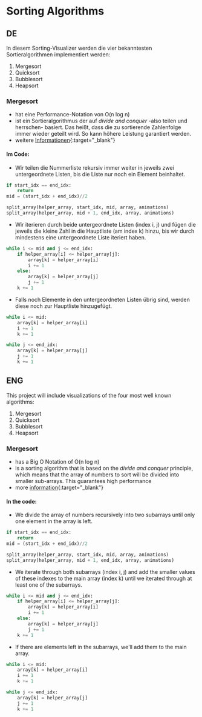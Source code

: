 # Sorting Algorithms

## DE

In diesem Sorting-Visualizer werden die vier bekanntesten Sortieralgorithmen implementiert werden:

1. Mergesort
2. Quicksort
3. Bubblesort
4. Heapsort

### Mergesort

- hat eine Performance-Notation von O(n log n)
- ist ein Sortieralgorithmus der auf _divide and conquer_ -also teilen und herrschen- basiert. Das heißt, dass die zu sortierende Zahlenfolge immer wieder geteilt wird. So kann höhere Leistung garantiert werden.
- weitere [Informationen](https://de.wikipedia.org/wiki/Mergesort){:target="\_blank"}

#### Im Code:

- Wir teilen die Nummerliste rekursiv immer weiter in jeweils zwei untergeordnete Listen, bis die Liste nur noch ein Element beinhaltet.

```python
if start_idx == end_idx:
    return
mid = (start_idx + end_idx)//2

split_array(helper_array, start_idx, mid, array, animations)
split_array(helper_array, mid + 1, end_idx, array, animations)
```

- Wir iterieren durch beide untergeordnete Listen (index i, j) und fügen die jeweils die kleine Zahl in die Hauptliste (am index k) hinzu, bis wir durch mindestens eine untergeordnete Liste iteriert haben.

```python
while i <= mid and j <= end_idx:
    if helper_array[i] <= helper_array[j]:
        array[k] = helper_array[i]
        i += 1
    else:
        array[k] = helper_array[j]
        j += 1
    k += 1
```

- Falls noch Elemente in den untergeordneten Listen übrig sind, werden diese noch zur Hauptliste hinzugefügt.

```python
while i <= mid:
    array[k] = helper_array[i]
    i += 1
    k += 1

while j <= end_idx:
    array[k] = helper_array[j]
    j += 1
    k += 1
```

## ENG

This project will include visualizations of the four most well known algorithms:

1. Mergesort
2. Quicksort
3. Bubblesort
4. Heapsort

### Mergesort

- has a Big O Notation of O(n log n)
- is a sorting algorithm that is based on the _divide and conquer_ principle, which means that the array of numbers to sort will be divided into smaller sub-arrays. This guarantees high performance
- more [information](https://en.wikipedia.org/wiki/Mergesort){:target="\_blank"}

#### In the code:

- We divide the array of numbers recursively into two subarrays until only one element in the array is left.

```python
if start_idx == end_idx:
    return
mid = (start_idx + end_idx)//2

split_array(helper_array, start_idx, mid, array, animations)
split_array(helper_array, mid + 1, end_idx, array, animations)
```

- We iterate through both subarrays (index i, j) and add the smaller values of these indexes to the main array (index k) until we iterated through at least one of the subarrays.

```python
while i <= mid and j <= end_idx:
    if helper_array[i] <= helper_array[j]:
        array[k] = helper_array[i]
        i += 1
    else:
        array[k] = helper_array[j]
        j += 1
    k += 1
```

- If there are elements left in the subarrays, we'll add them to the main array.

```python
while i <= mid:
    array[k] = helper_array[i]
    i += 1
    k += 1

while j <= end_idx:
    array[k] = helper_array[j]
    j += 1
    k += 1
```
